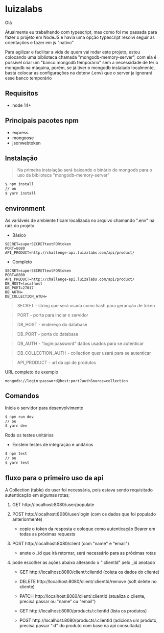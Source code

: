# luizalabs

Olá

Atualmente eu trabalhando com typescript, mas como foi me passada para fazer o projeto em NodeJS e havia uma opção typescript resolvi seguir as orientações e fazer em js "nativo"

Para agilizar e facilitar a vida de quem vai rodar este projeto, estou colocando uma biblioteca chamada "mongodb-memory-server", com ela é possível criar um "banco mongodb temporário" sem a necessidade de ter o mongodb na máquina, porém, se já tiver o mongodb instalado localmente, basta colocar as configurações na dotenv (.env) que o server ja ignorará esse banco temporário

## Requisitos
* node 14+

## Principais pacotes npm
* express
* mongoose
* jsonwebtoken

## Instalação

>Na primeira instalação será baixando o binário do mongodb para o uso da biblioteca "mongodb-memory-server"

```sh
$ npm install
// ou
$ yarn install
```

## environment

As variáveis de ambiente ficam localizada no arquivo chamando ".env" na raiz do projeto

* Básico
```
SECRET=superSECRETtextFORtoken
PORT=8080
API_PRODUCT=http://challenge-api.luizalabs.com/api/product/
```
* Completo
```
SECRET=superSECRETtextFORtoken
PORT=8080
API_PRODUCT=http://challenge-api.luizalabs.com/api/product/
DB_HOST=localhost
DB_PORT=27017
DB_AUTH=
DB_COLLECTION_ATUH=
```

> SECRET - string que será usada como hash para geranção de token

> PORT - porta para inciar o servidor

> DB_HOST - endereço do database

> DB_PORT - porta do database

> DB_AUTH - "login:password" dados usados para se autenticar

> DB_COLLECTION_AUTH - collection quer usará para se autenticar

> API_PRODUCT - url da api de produtos

URL completo de exemplo
```
mongodb://login:password@host:port?authSource=collection
```

## Comandos

Inicia o servidor para desenvolvimento
```sh
$ npm run dev
// ou
$ yarn dev
```

Roda os testes unitários
- Existem testes de integração e unitários
```sh
$ npm test
// ou
$ yarn test
```

## fluxo para o primeiro uso da api

A Collection (table) do user foi necessária, pois estava sendo requisitado autenticação em algumas rotas;

1. GET http://localhost:8080/user/populate

2. POST http://localhost:8080/user/login (com os dados que foi populado anteriormente)
	* copie o token da resposta e coloque como autenticação Bearer em todas as próximas requests

3. POST http://localhost:8080/client (com "name" e "email")
	* anote o _id que irá retornar, será necessário para as próximas rotas

4. pode escolher as ações abaixo alterando o ":clientId" pelo _id anotado
	* GET http://localhost:8080/client/:clientId (coleta os dados do cliente)
	
	* DELETE http://localhost:8080/client/:clientId/remove (soft delete no cliente)
	
	* PATCH http://localhost:8080/client/:clientId (atualiza o cliente, 
	precisa passar ou "name" ou "email")
	
	* GET http://localhost:8080/products/:clientId (lista os produtos)
	
	* POST http://localhost:8080/products/:clientId (adiciona um produto, precisa passar "id" do produto com base na api consultada)